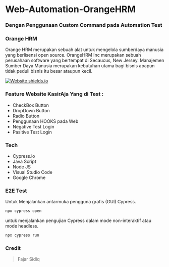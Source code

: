 # Web-Automation-OrangeHRM
### Dengan Penggunaan Custom Command pada Automation Test


### Orange HRM

Orange HRM merupakan sebuah alat untuk mengelola sumberdaya manusia yang berlisensi open source. OrangeHRM Inc merupakan sebuah perusahaan software yang bertempat di Secaucus, New Jersey. Manajemen Sumber Daya Manusia merupakan kebutuhan utama bagi bisnis apapun tidak peduli bisnis itu besar ataupun kecil.


[![Website shields.io](https://img.shields.io/website-up-down-green-red/http/shields.io.svg)](https://opensource-demo.orangehrmlive.com/web/index.php/auth/login)

### Feature Website  KasirAja Yang di Test :

- CheckBox Button
- DropDown Button
- Radio Button
- Penggunaan HOOKS pada Web
- Negative Test Login
- Pasitive Test Login

### Tech

- Cypress.io
- Java Script
- Node JS
- Visual Studio Code
- Google Chrome 

### E2E Test

Untuk Menjalankan antarmuka pengguna grafis (GUI) Cypress.

```sh
npx cypress open 
```
untuk menjalankan pengujian Cypress dalam mode non-interaktif atau mode headless.

```sh
npx cypress run
```

### Credit

>  Fajar Sidiq



